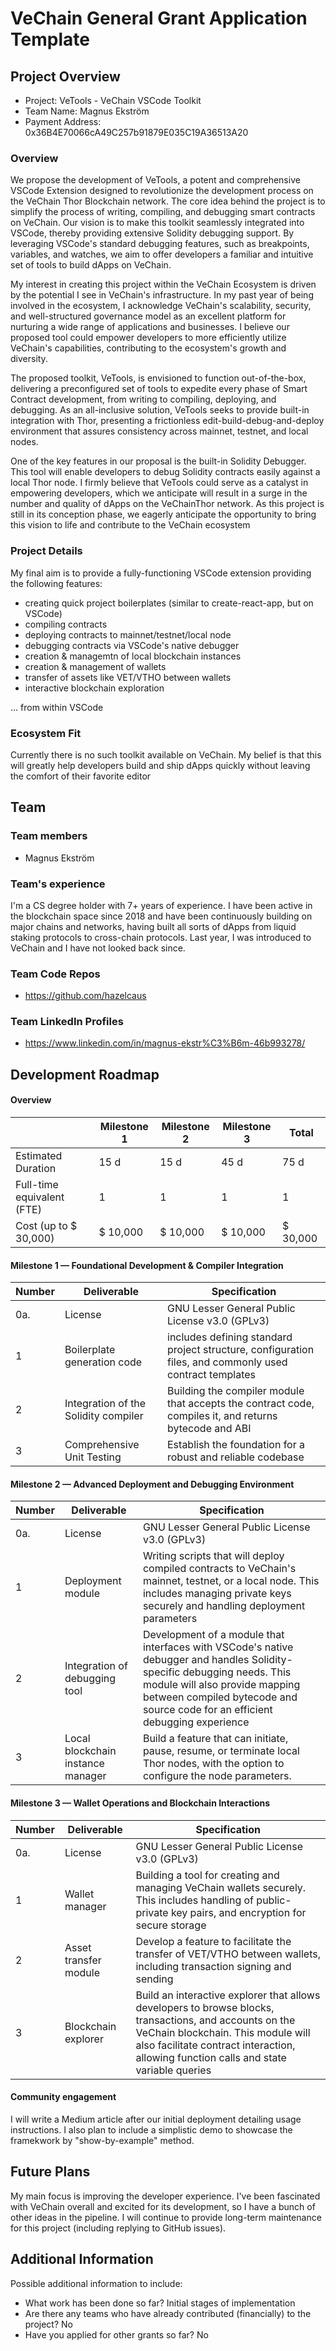 # VeChain General Grant Application Template

## Project Overview 

- Project: VeTools - VeChain VSCode Toolkit
- Team Name: Magnus Ekström
- Payment Address: 0x36B4E70066cA49C257b91879E035C19A36513A20


### Overview

We propose the development of VeTools, a potent and comprehensive VSCode Extension designed to revolutionize the development process on the VeChain Thor Blockchain network. 
The core idea behind the project is to simplify the process of writing, compiling, and debugging smart contracts on VeChain. Our vision is to make this toolkit seamlessly integrated into VSCode, 
thereby providing extensive Solidity debugging support. By leveraging VSCode's standard debugging features, such as breakpoints, variables, and watches, we aim to offer developers a familiar and 
intuitive set of tools to build dApps on VeChain.

My interest in creating this project within the VeChain Ecosystem is driven by the potential I see in VeChain's infrastructure. In my past year of being involved in the ecosystem, 
I acknowledge VeChain's scalability, security, and well-structured governance model as an excellent platform for nurturing a wide range of applications and businesses. 
I believe our proposed tool could empower developers to more efficiently utilize VeChain's capabilities, contributing to the ecosystem's growth and diversity.

The proposed toolkit, VeTools, is envisioned to function out-of-the-box, delivering a preconfigured set of tools to expedite every phase of Smart Contract development, from writing to compiling, 
deploying, and debugging. As an all-inclusive solution, VeTools seeks to provide built-in integration with Thor, presenting a frictionless edit-build-debug-and-deploy environment that assures 
consistency across mainnet, testnet, and local nodes.

One of the key features in our proposal is the built-in Solidity Debugger. This tool will enable developers to debug Solidity contracts easily against a local Thor node. 
I firmly believe that VeTools could serve as a catalyst in empowering developers, which we anticipate will result in a surge in the number and quality of dApps on the VeChainThor network. 
As this project is still in its conception phase, we eagerly anticipate the opportunity to bring this vision to life and contribute to the VeChain ecosystem


### Project Details

My final aim is to provide a fully-functioning VSCode extension providing the following features:
- creating quick project boilerplates (similar to create-react-app, but on VSCode)
- compiling contracts
- deploying contracts to mainnet/testnet/local node
- debugging contracts via VSCode's native debugger
- creation & managemtn of local blockchain instances
- creation & management of wallets
- transfer of assets like VET/VTHO between wallets
- interactive blockchain exploration

... from within VSCode

### Ecosystem Fit

Currently there is no such toolkit available on VeChain. My belief is that this will greatly help developers build and ship dApps quickly without leaving the comfort of their favorite editor

## Team 

### Team members

- Magnus Ekström

### Team's experience

I'm a CS degree holder with 7+ years of experience. I have been active in the blockchain space since 2018 and have been continuously building on major chains and networks, having built all sorts of dApps from liquid staking protocols to cross-chain protocols. Last year, I was introduced to VeChain and I have not looked back since.

### Team Code Repos

- https://github.com/hazelcaus

### Team LinkedIn Profiles

- https://www.linkedin.com/in/magnus-ekstr%C3%B6m-46b993278/


## Development Roadmap

#### Overview

|  | Milestone 1 | Milestone 2 | Milestone 3 | Total |
| - | - |- | - | - |
| Estimated Duration | 15 d | 15 d | 45 d | 75 d |
| Full-time equivalent (FTE) | 1 | 1 | 1 | 1 |
| Cost (up to $ 30,000) | $ 10,000 | $ 10,000 | $ 10,000| $ 30,000 |

#### Milestone 1 — Foundational Development & Compiler Integration

| Number | Deliverable | Specification |
|-|-|-|
| 0a.| License | 	GNU Lesser General Public License v3.0 (GPLv3)  |
| 1 | Boilerplate generation code | includes defining standard project structure, configuration files, and commonly used contract templates  |
| 2 | Integration of the Solidity compiler | Building the compiler module that accepts the contract code, compiles it, and returns bytecode and ABI |
| 3 | Comprehensive Unit Testing | Establish the foundation for a robust and reliable codebase |

#### Milestone 2  —  Advanced Deployment and Debugging Environment 

| Number | Deliverable | Specification |
|-|-|-|
| 0a.| License | 	GNU Lesser General Public License v3.0 (GPLv3)  |
| 1 | Deployment module | Writing scripts that will deploy compiled contracts to VeChain's mainnet, testnet, or a local node. This includes managing private keys securely and handling deployment parameters |
| 2 | Integration of debugging tool | Development of a module that interfaces with VSCode's native debugger and handles Solidity-specific debugging needs. This module will also provide mapping between compiled bytecode and source code for an efficient debugging experience |
| 3 | Local blockchain instance manager | Build a feature that can initiate, pause, resume, or terminate local Thor nodes, with the option to configure the node parameters. |

#### Milestone 3  —  Wallet Operations and Blockchain Interactions

| Number | Deliverable | Specification |
|-|-|-|
| 0a.| License | 	GNU Lesser General Public License v3.0 (GPLv3)  |
| 1 | Wallet manager | Building a tool for creating and managing VeChain wallets securely. This includes handling of public-private key pairs, and encryption for secure storage  |
| 2 | Asset transfer module | Develop a feature to facilitate the transfer of VET/VTHO between wallets, including transaction signing and sending |
| 3 | Blockchain explorer | Build an interactive explorer that allows developers to browse blocks, transactions, and accounts on the VeChain blockchain. This module will also facilitate contract interaction, allowing function calls and state variable queries |

#### Community engagement

I will write a Medium article after our initial deployment detailing usage instructions. I also plan to include a simplistic demo to showcase the framekwork by "show-by-example" method.

## Future Plans

My main focus is improving the developer experience. I've been fascinated with VeChain overall and excited for its development, so I have a bunch of other ideas in the pipeline. I will continue to provide long-term maintenance for this project (including replying to GitHub issues). 

## Additional Information 

Possible additional information to include:
- What work has been done so far? Initial stages of implementation
- Are there any teams who have already contributed (financially) to the project? No
- Have you applied for other grants so far? No
